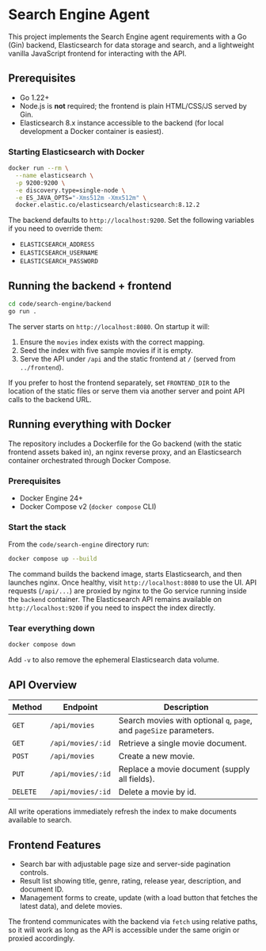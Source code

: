 # Search Engine Agent

This project implements the Search Engine agent requirements with a Go (Gin) backend, Elasticsearch for data storage and search, and a lightweight vanilla JavaScript frontend for interacting with the API.

## Prerequisites

- Go 1.22+
- Node.js is **not** required; the frontend is plain HTML/CSS/JS served by Gin.
- Elasticsearch 8.x instance accessible to the backend (for local development a Docker container is easiest).

### Starting Elasticsearch with Docker

```bash
docker run --rm \
  --name elasticsearch \
  -p 9200:9200 \
  -e discovery.type=single-node \
  -e ES_JAVA_OPTS="-Xms512m -Xmx512m" \
  docker.elastic.co/elasticsearch/elasticsearch:8.12.2
```

The backend defaults to `http://localhost:9200`. Set the following variables if you need to override them:

- `ELASTICSEARCH_ADDRESS`
- `ELASTICSEARCH_USERNAME`
- `ELASTICSEARCH_PASSWORD`

## Running the backend + frontend

```bash
cd code/search-engine/backend
go run .
```

The server starts on `http://localhost:8080`. On startup it will:

1. Ensure the `movies` index exists with the correct mapping.
2. Seed the index with five sample movies if it is empty.
3. Serve the API under `/api` and the static frontend at `/` (served from `../frontend`).

If you prefer to host the frontend separately, set `FRONTEND_DIR` to the location of the static files or serve them via another server and point API calls to the backend URL.

## Running everything with Docker

The repository includes a Dockerfile for the Go backend (with the static frontend assets baked in), an nginx reverse proxy, and an Elasticsearch container orchestrated through Docker Compose.

### Prerequisites

- Docker Engine 24+
- Docker Compose v2 (`docker compose` CLI)

### Start the stack

From the `code/search-engine` directory run:

```bash
docker compose up --build
```

The command builds the backend image, starts Elasticsearch, and then launches nginx. Once healthy, visit `http://localhost:8080` to use the UI. API requests (`/api/...`) are proxied by nginx to the Go service running inside the `backend` container. The Elasticsearch API remains available on `http://localhost:9200` if you need to inspect the index directly.

### Tear everything down

```bash
docker compose down
```

Add `-v` to also remove the ephemeral Elasticsearch data volume.

## API Overview

| Method | Endpoint | Description |
| ------ | -------- | ----------- |
| `GET` | `/api/movies` | Search movies with optional `q`, `page`, and `pageSize` parameters. |
| `GET` | `/api/movies/:id` | Retrieve a single movie document. |
| `POST` | `/api/movies` | Create a new movie. |
| `PUT` | `/api/movies/:id` | Replace a movie document (supply all fields). |
| `DELETE` | `/api/movies/:id` | Delete a movie by id. |

All write operations immediately refresh the index to make documents available to search.

## Frontend Features

- Search bar with adjustable page size and server-side pagination controls.
- Result list showing title, genre, rating, release year, description, and document ID.
- Management forms to create, update (with a load button that fetches the latest data), and delete movies.

The frontend communicates with the backend via `fetch` using relative paths, so it will work as long as the API is accessible under the same origin or proxied accordingly.
